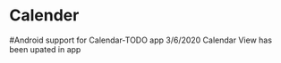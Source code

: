 # Calender
#Android support for Calendar-TODO app
3/6/2020
      Calendar View has been upated in app

